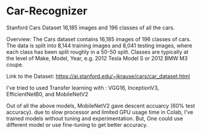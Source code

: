 # Car-Recognizer
Stanford Cars Dataset 16,185 images and 196 classes of all the cars.

Overview:
  The Cars dataset contains 16,185 images of 196 classes of cars. 
  The data is split into 8,144 training images and 8,041 testing images, where each class has been split roughly in a 50-50 split. 
  Classes are typically at the level of Make, Model, Year, e.g. 2012 Tesla Model S or 2012 BMW M3 coupe.

Link to the Dataset:
https://ai.stanford.edu/~jkrause/cars/car_dataset.html



I've tried to used Transfer learning with :
VGG16, InceptionV3, EfficientNetB0, and MobileNetV2

Out of all the above models, MobileNetV2 gave descent accuarcy (60% test accuracy).
due to slow processor and limited GPU usage time in Colab, I've trained models without tuning and experimentation.
But, One could use different model or use fine-tuning to get better accuracy.


